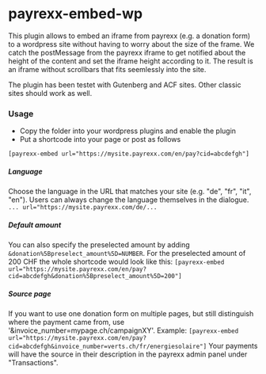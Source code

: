 # payrexx-embed-wp

This plugin allows to embed an iframe from payrexx (e.g. a donation form) to a wordpress site without having to worry about the size of the frame. We catch the postMessage from the payrexx iframe to get notified about the height of the content and set the iframe height according to it. The result is an iframe without scrollbars that fits seemlessly into the site.

The plugin has been testet with Gutenberg and ACF sites. Other classic sites should work as well.

### Usage
- Copy the folder into your wordpress plugins and enable the plugin
- Put a shortcode into your page or post as follows

`[payrexx-embed url="https://mysite.payrexx.com/en/pay?cid=abcdefgh"]`

##### Language
Choose the language in the URL that matches your site (e.g. "de", "fr", "it", "en"). Users can always change the language themselves in the dialogue.
`... url="https://mysite.payrexx.com/de/...`

##### Default amount
You can also specify the preselected amount by adding `&donation%5Bpreselect_amount%5D=NUMBER`. For the preselected amount of 200 CHF the whole shortcode would look like this:
`[payrexx-embed url="https://mysite.payrexx.com/en/pay?cid=abcdefgh&donation%5Bpreselect_amount%5D=200"]`

##### Source page
If you want to use one donation form on multiple pages, but still distinguish where the payment came from, use '&invoice_number=mypage.ch/campaignXY'.
Example: 
`[payrexx-embed url="https://mysite.payrexx.com/en/pay?cid=abcdefgh&invoice_number=verts.ch/fr/energiesolaire"]`
Your payments will have the source in their description in the payrexx admin panel under "Transactions".
